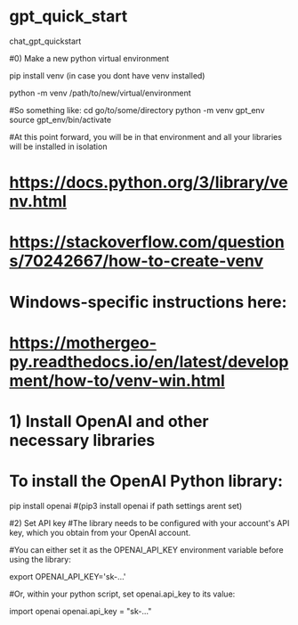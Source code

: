 # gpt_quick_start

chat_gpt_quickstart

#0) Make a new python virtual environment

pip install venv (in case you dont have venv installed)

python -m venv /path/to/new/virtual/environment

#So something like:
cd go/to/some/directory
python -m venv gpt_env
source gpt_env/bin/activate

#At this point forward, you will be in that environment and all your libraries will be installed in isolation

# https://docs.python.org/3/library/venv.html

# https://stackoverflow.com/questions/70242667/how-to-create-venv

# Windows-specific instructions here:
# https://mothergeo-py.readthedocs.io/en/latest/development/how-to/venv-win.html



# 1) Install OpenAI and other necessary libraries

# To install the OpenAI Python library:

pip install openai
#(pip3 install openai if path settings arent set)


#2) Set API key
#The library needs to be configured with your account's API key, which you obtain from your OpenAI account.

#You can either set it as the OPENAI_API_KEY environment variable before using the library:

export OPENAI_API_KEY='sk-...'

#Or, within your python script, set openai.api_key to its value:

import openai
openai.api_key = "sk-..."

